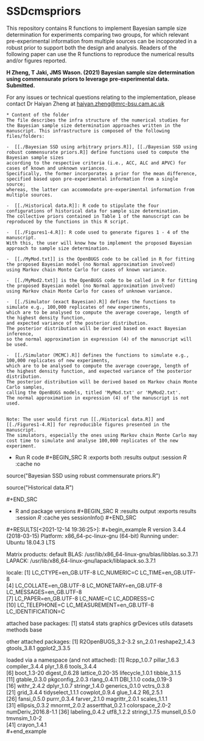 # SSDcmspriors

This repository contains R functions to implement Bayesian sample size determination for experiments comparing two groups, for which relevant pre-experimental information from multiple sources can be incoporated in a robust prior to support both the design and analysis. Readers of the following paper can use the R functions to reproduce the numerical results and/or figures reported.

**H Zheng, T Jaki, JMS Wason. (2021) Bayesian sample size determination using commensurate priors to leverage pre-experimental data. Submitted.**


For any issues or technical questions relating to the implementation, please contact Dr Haiyan Zheng at haiyan.zheng@mrc-bsu.cam.ac.uk

~~~~~~~~~~~~~~~~~~~~~~~~~~~~~~~~~~~~~~~~~~~~~~~~~~~~~~~~~~~~~~~~~~~~~~~~~~~~~~~~~~~~~
* Content of the folder
The file describes the infra structure of the numerical studies for
the Bayesian sample size determination approaches written in the manuscript. This infrastructure is composed of the following files/folders:

-  [[./Bayesian SSD using arbitrary priors.R]], [[./Bayesian SSD using robust commensurate priors.R]] define functions used to compute the Bayesian sample sizes 
according to the respective criteria (i.e., ACC, ALC and APVC) for cases of known and unknown variances. 
Specifically, the former incorporates a prior for the mean difference, 
specified based upon pre-experimental information from a single source; 
whereas, the latter can accommodate pre-experimental information from multiple sources.

-  [[./Historical data.R]]: R code to stipulate the four configurations of historical data for sample size determination. 
The collective priors contained in Table 1 of the manuscript can be reproduced by the functions in this R script.

-  [[./Figures1-4.R]]: R code used to generate figures 1 - 4 of the manuscript. 
With this, the user will know how to implement the proposed Bayesian approach to sample size determination.

-  [[./MyMod.txt]] is the OpenBUGS code to be called in R for fitting the proposed Bayesian model (no Normal approximation involved) 
using Markov chain Monte Carlo for cases of known variance.  

-  [[./MyMod2.txt]] is the OpenBUGS code to be called in R for fitting the proposed Bayesian model (no Normal approximation involved) 
using Markov chain Monte Carlo for cases of unknown variance.  

-  [[./Simulator (exact Bayesian).R]] defines the functions to simulate e.g., 100,000 replicates of new experiments,
which are to be analysed to compute the average coverage, length of the highest density function,
and expected variance of the posterior distribution. 
The posterior distribution will be derived based on exact Bayesian inference, 
so the normal approximation in expression (4) of the manuscript will be used. 

-  [[./Simulator (MCMC).R]] defines the functions to simulate e.g., 100,000 replicates of new experiments, 
which are to be analysed to compute the average coverage, length of the highest density function, and expected variance of the posterior distribution. 
The posterior distribution will be derived based on Markov chain Monte Carlo samples, 
calling the OpenBUGS models, titled 'MyMod.txt' or 'MyMod2.txt'. 
The normal approximation in expression (4) of the manuscript is not used.


Note: The user would first run [[./Historical data.R]] and [[./Figures1-4.R]] for reproducible figures presented in the manuscript. 
The simulators, especially the ones using Markov chain Monte Carlo may cost time to simulate and analyse 100,000 replicates of the new experiment.
~~~~~~~~~~~~~~~~~~~~~~~~~~~~~~~~~~~~~~~~~~~~~~~~~~~~~~~~~~~~~~~~~~~~~~~~~~~~~~~~~~~~~~~~~~~~~~~~~~~~~~~

* Run R code
#+BEGIN_SRC R :exports both :results output :session *R* :cache no

source("Bayesian SSD using robust commensurate priors.R")

source("Historical data.R")

#+END_SRC

* R and package versions
#+BEGIN_SRC R  :results output   :exports results  :session *R* :cache yes 
sessionInfo()
#+END_SRC

#+RESULTS[<2021-12-14 19:36:25>]:
#+begin_example
R version 3.4.4 (2018-03-15)
Platform: x86_64-pc-linux-gnu (64-bit)
Running under: Ubuntu 18.04.3 LTS

Matrix products: default
BLAS: /usr/lib/x86_64-linux-gnu/blas/libblas.so.3.7.1
LAPACK: /usr/lib/x86_64-linux-gnu/lapack/liblapack.so.3.7.1

locale:
 [1] LC_CTYPE=en_GB.UTF-8       LC_NUMERIC=C               LC_TIME=en_GB.UTF-8       
 [4] LC_COLLATE=en_GB.UTF-8     LC_MONETARY=en_GB.UTF-8    LC_MESSAGES=en_GB.UTF-8   
 [7] LC_PAPER=en_GB.UTF-8       LC_NAME=C                  LC_ADDRESS=C              
[10] LC_TELEPHONE=C             LC_MEASUREMENT=en_GB.UTF-8 LC_IDENTIFICATION=C      

attached base packages:
[1] stats4    stats     graphics  grDevices utils     datasets  methods   base    

other attached packages:
[1] R2OpenBUGS_3.2-3.2 sn_2.0.1           reshape2_1.4.3     gtools_3.8.1       ggplot2_3.3.5 

loaded via a namespace (and not attached):
 [1] Rcpp_1.0.7          pillar_1.6.3        compiler_3.4.4      plyr_1.8.6          tools_3.4.4        
 [6] boot_1.3-20         digest_0.6.28       lattice_0.20-35     lifecycle_1.0.1     tibble_3.1.5       
[11] gtable_0.3.0        pkgconfig_2.0.3     rlang_0.4.11        DBI_1.1.0           coda_0.19-3        
[16] withr_2.4.2         dplyr_1.0.7         stringr_1.4.0       generics_0.1.0      vctrs_0.3.8        
[21] grid_3.4.4          tidyselect_1.1.1    cowplot_0.9.4       glue_1.4.2          R6_2.5.1           
[26] fansi_0.5.0         purrr_0.3.4         farver_2.1.0        magrittr_2.0.1      scales_1.1.1       
[31] ellipsis_0.3.2      mnormt_2.0.2        assertthat_0.2.1    colorspace_2.0-2    numDeriv_2016.8-1.1
[36] labeling_0.4.2      utf8_1.2.2          stringi_1.7.5       munsell_0.5.0       tmvnsim_1.0-2      
[41] crayon_1.4.1  
#+end_example

